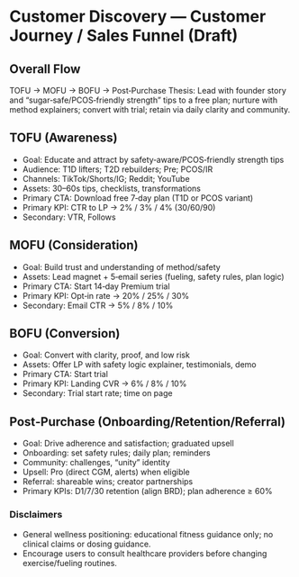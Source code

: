 # Customer Discovery — Customer Journey / Sales Funnel (Draft)

## Overall Flow
TOFU → MOFU → BOFU → Post‑Purchase
Thesis: Lead with founder story and “sugar‑safe/PCOS‑friendly strength” tips to a free plan; nurture with method explainers; convert with trial; retain via daily clarity and community.

## TOFU (Awareness)
- Goal: Educate and attract by safety‑aware/PCOS‑friendly strength tips
- Audience: T1D lifters; T2D rebuilders; Pre; PCOS/IR
- Channels: TikTok/Shorts/IG; Reddit; YouTube
- Assets: 30–60s tips, checklists, transformations
- Primary CTA: Download free 7‑day plan (T1D or PCOS variant)
- Primary KPI: CTR to LP → 2% / 3% / 4% (30/60/90)
- Secondary: VTR, Follows

## MOFU (Consideration)
- Goal: Build trust and understanding of method/safety
- Assets: Lead magnet + 5‑email series (fueling, safety rules, plan logic)
- Primary CTA: Start 14‑day Premium trial
- Primary KPI: Opt‑in rate → 20% / 25% / 30%
- Secondary: Email CTR → 5% / 8% / 10%

## BOFU (Conversion)
- Goal: Convert with clarity, proof, and low risk
- Assets: Offer LP with safety logic explainer, testimonials, demo
- Primary CTA: Start trial
- Primary KPI: Landing CVR → 6% / 8% / 10%
- Secondary: Trial start rate; time on page

## Post‑Purchase (Onboarding/Retention/Referral)
- Goal: Drive adherence and satisfaction; graduated upsell
- Onboarding: set safety rules; daily plan; reminders
- Community: challenges, “unity” identity
- Upsell: Pro (direct CGM, alerts) when eligible
- Referral: shareable wins; creator partnerships
- Primary KPIs: D1/7/30 retention (align BRD); plan adherence ≥ 60%

### Disclaimers
- General wellness positioning: educational fitness guidance only; no clinical claims or dosing guidance.
- Encourage users to consult healthcare providers before changing exercise/fueling routines.
